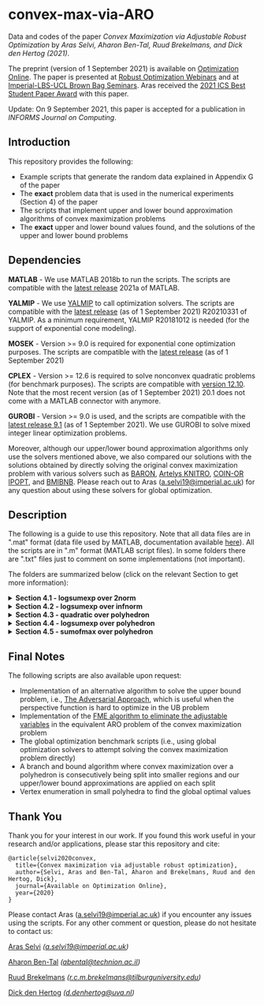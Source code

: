 # convex-max-via-ARO
Data and codes of the paper _Convex Maximization via Adjustable Robust Optimization_ by _Aras Selvi, Aharon Ben-Tal, Ruud Brekelmans, and Dick den Hertog (2021)_.

The preprint (version of 1 September 2021) is available on [Optimization Online](http://www.optimization-online.org/DB_FILE/2020/07/7881.pdf). The paper is presented at [Robust Optimization Webinars](https://youtu.be/GEGUlTXfVX0) and at [Imperial-LBS-UCL Brown Bag Seminars](https://sites.google.com/view/phdmsorseminars/).
Aras received the [2021 ICS Best Student Paper Award](https://connect.informs.org/computing/awards/ics-student-paper-award) with this paper.

Update: On 9 September 2021, this paper is accepted for a publication in _INFORMS Journal on Computing_. 

## Introduction
This repository provides the following:
- Example scripts that generate the random data explained in Appendix G of the paper
- The **exact** problem data that is used in the numerical experiments (Section 4) of the paper
- The scripts that implement upper and lower bound approximation algorithms of convex maximization problems
- The **exact** upper and lower bound values found, and the solutions of the upper and lower bound problems

## Dependencies
**MATLAB** - We use MATLAB 2018b to run the scripts. The scripts are compatible with the [latest release](https://uk.mathworks.com/downloads/) 2021a of MATLAB.

**YALMIP** - We use [YALMIP](https://yalmip.github.io/download/) to call optimization solvers. The scripts are compatible with the [latest release](https://github.com/yalmip/YALMIP/releases/tag/R20210331) (as of 1 September 2021) R20210331 of YALMIP. As a minimum requirement, YALMIP R20181012 is needed (for the support of exponential cone modeling). 

**MOSEK** -  Version >= 9.0 is required for exponential cone optimization purposes. The scripts are compatible with the [latest release](https://www.mosek.com/documentation/) (as of 1 September 2021) 

**CPLEX** - Version >= 12.6 is required to solve nonconvex quadratic problems (for benchmark purposes). The scripts are compatible with [version 12.10](https://www.ibm.com/support/pages/downloading-ibm-ilog-cplex-optimization-studio-v12100). Note that the most recent version (as of 1 September 2021) 20.1 does not come with a MATLAB connector with anymore. 

**GUROBI** - Version >= 9.0 is used, and the scripts are compatible with the [latest release 9.1](https://www.gurobi.com/) (as of 1 September 2021). We use GUROBI to solve mixed integer linear optimization problems.

Moreover, although our upper/lower bound approximation algorithms only use the solvers mentioned above, we also compared our solutions with the solutions obtained by directly solving the original convex maximization problem with various solvers such as [BARON](https://minlp.com/download), [Artelys KNITRO](https://www.artelys.com/solvers/knitro/), [COIN-OR IPOPT](https://coin-or.github.io/Ipopt/), and [BMIBNB](https://yalmip.github.io/solver/bmibnb/). Please reach out to Aras (a.selvi19@imperial.ac.uk) for any question about using these solvers for global optimization.

## Description
The following is a guide to use this repository. Note that all data files are in ".mat" format (data file used by MATLAB, documentation available [here](https://www.mathworks.com/help/pdf_doc/matlab/matfile_format.pdf)). All the scripts are in ".m" format (MATLAB script files). In some folders there are ".txt" files just to comment on some implementations (not important).

The folders are summarized below (click on the relevant Section to get more information):
<details>
  <summary> <b>Section 4.1 - logsumexp over 2norm </b> </summary>
  
  This folder is about the problem of maximizing a log-sum-exp (geometric) function over a single 2-norm constraint. In other words, this folder is dedicated to problem (1) of the paper where the objective function is a log-sum-exp function, and the constraint function g(.) is a 2-norm.
  
  The file ```Generate_Data.m``` generates an example problem, where one can see how we name the variables that define the convex maximization problem (```n```, ```m```, ```A```, ```b```, ```rho```, ```a```). This is how we construct instances of the convex maximization problem.
  
  The numerical experiments of the paper (Section 4.1) summarize the results of 12 problems whose generation are explained in Appendix G.1. The exact problem data are available in the corresponding sub-folders of this folder. For example, data of Problem #1 of the paper can be found under the folder ```P1``` with the name ```P1.mat```. The upper and lower bound results given by our approximation scheme are also available with the names ```UB solution.mat``` and ```LB solution.mat```, respectively.

  For a given convex maximization instance, the file ```approximate.m``` solves the upper and lower bound approximation problems as proposed in Corollary 1 of the paper. The file takes an input ```problem_index```. Setting this to, e.g., "P9", will load ```P9/P9.mat``` and return upper and lower bound approximation results. One can also generate a new instance by modifying ```Generate_Data.m``` and approximate that problem by loading it in the beginning of ```approximate.m```. 

  Details of ```approximate.m```: To obtain an upper bound it solves problem (10) of the paper, and the lower bound solution is proposed in the statement of Corollary 1. The upper bound value and solution are saved as ```UB solution.mat```, and the lower bound value and solution are saved as ```LB solution.mat```. 
</details>

<details>
  <summary> <b>Section 4.2 - logsumexp over infnorm </b> </summary>
  
  This folder is about the problem of maximizing a log-sum-exp (geometric) function over a single infinity-norm constraint. In other words, this folder is dedicated to problem (1) of the paper where the objective function is a log-sum-exp function, and the constraint function g(.) is an infinity-norm. 

  The file ```Generate_Data.m``` generates an example problem, where one can see how we name the variables that define the convex maximization problem (```n```, ```m```, ```A```, ```b```, ```rho```, ```a```). This is how we construct instances of the convex maximization problem.

  The numerical experiments of the paper (Section 4.2) summarize the results of 5 problems whose generation are explained in Appendix G.2. The exact problem data are available in the corresponding sub-folders of this folder. For example, data of Problem #1 of the paper can be found under the folder ```P1``` with the name ```P1.mat```. The data of exact solution our method finds is also available with the name ```Solution.mat```.

  For a given convex maximization instance, the file ```approximate.m``` solves the equivalent optimization problem and retrieves the solution that attains it as proposed in Corollary 2 of the paper. The file takes an input ```problem_index```. Setting this to, e.g., "P5", will load ```P5/P5.mat``` and return upper and lower bound approximation results. One can also generate a new instance by modifying ```Generate_Data.m``` and approximate that problem by loading it in the beginning of ```approximate.m```. 

  Details of ```approximate.m```: To obtain the global optimum value of the convex maximization problem it solves problem (11) of the paper. The corresponding solution that attains this value in the main problem is obtained by solving the LP proposed in the statement of Corollary 2. The global optimum value, the solution ```w``` of problem (11), and the solution ```x_bar``` that attains this value in the original problem are saves as "Solution.mat".
</details>

<details>
  <summary> <b>Section 4.3 - quadratic over polyhedron </b> </summary>
  
  This folder is about the problem of maximizing a convex quadratic function over a polyhedron ```{x | Dx <= d, x >= 0}```. In other words, this folder is dedicated to problem (20) of the paper where the objective function is a convex quadratic function. The problem (including parameter definitions) is summarized in the first row of Table 1 of the paper.

  The file ```Generate_Data.m``` generates an example problem, where one can see how we name the variables that define the convex maximization problem (```n```, ```m```, ```q```, ```Q```, ```L```, ```ell```, ```D```, ```d```). This is how we construct instances of the convex maximization problem.

  The numerical experiments of the paper (Section 4.3) summarize the results of 7 problems whose generation are explained in Appendix G.3. The exact problem data are available in the corresponding sub-folders of this folder. For example, data of Problem #7 of the paper can be found under the folder ```P7``` with the name ```P7.mat```. The upper and lower bound results given by our approximation scheme are also available with the names ```UB solution.mat``` and ```LB solution.mat```, respectively. The file ```readme.txt``` in folders ```P1``` and ```P2``` notes an extra step needed for Problems #1 and #2.

  For a given convex maximization instance, the file ```approximate.m``` solves the upper and lower bound approximation problems as proposed in Theorem 3 and equations (26)-(28), and derived explicitly in Appendix D.1. of the paper. The file takes an input ```problem_index```. Setting this to, e.g., "P7", will load ```P7/P7.mat``` and return upper and lower bound approximation results (including the lower bound scenarios). One can also generate a new instance by modifying ```Generate_Data.m``` and approximate that problem by loading it in the beginning of ```approximate.m```. 

  Details of ```approximate.m```: To obtain an upper bound it solves the SOCO problem described in the first row of Table 2 of the paper. Lower bound scenarios are analytically obtained by using the upper bound solution as summarized in the first row of Table 3, and these scenarios are used to generate candidate lower bound solutions ```x_bar```. The upper bound value and solution are saved as ```UB solution.mat```, and the lower bound value, scenarios, and solutions are saved as ```LB solution.mat```. 
</details>

 <details>
  <summary> <b>Section 4.4 - logsumexp over polyhedron </b> </summary>
  
  This folder is about the problem of maximizing a log-sum-exp function over a polyhedron ```{x | Dx <= d, x >= 0}```. In other words, this folder is dedicated to problem (20) of the paper where the objective function is a log-sum-exp (geometric) function. The problem (including parameter definitions) is summarized in the second row of Table 1 of the paper.

  The file ```Generate_Data.m``` generates an example problem, where one can see how we name the variables that define the convex maximization problem (```n```, ```m```, ```q```, ```A```, ```b```, ```D```, ```d```). This is how we construct instances of the convex maximization problem.

  The numerical experiments of the paper (Section 4.4) summarize the results of 6 problems whose generation are explained in Appendix G.4. The exact problem data are available in the corresponding sub-folders of this folder. For example, data of Problem #4 of the paper can be found under the folder ```P4``` with the name ```P4.mat```. The upper and lower bound results given by our approximation scheme are also available with the names ```UB solution.mat``` and ```LB solution.mat```, respectively. Note that, Problem #1 has four different variants (size10, size40, size60, size100), hence when addressing this problem we input, e.g., ```P1-size40```.

  For a given convex maximization instance, the file ```approximate.m``` solves the upper and lower bound approximation problems as proposed in Theorem 3 and equations (26)-(28), and derived explicitly in Appendix D.2. of the paper. The file takes an input ```problem_index```. Setting this to, e.g., "P4", will load ```P4/P4.mat``` and return upper and lower bound approximation results (including the lower bound scenarios). One can also generate a new instance by modifying ```Generate_Data.m``` and approximate that problem by loading it in the beginning of ```approximate.m```. 

  Details of ```approximate.m```: To obtain an upper bound it solves the exponential cone problem described in the second row of Table 2 of the paper. Lower bound scenarios are obtained by using the upper bound solution as summarized in the second row of Table 3, and these scenarios are used to generate candidate lower bound solutions ```x_bar```. The upper bound value and solution are saved as ```UB solution.mat```, and the lower bound value, scenarios, and solutions are saved as ```LB solution.mat```. 
</details>

 <details>
  <summary> <b>Section 4.5 - sumofmax over polyhedron </b> </summary>
  
  This folder is about the problem of maximizing a sum-of-max-linear-terms function over a polyhedron ```{x | Dx <= d, x >= 0}```. In other words, this folder is dedicated to problem (20) of the paper where the objective function is a sum-of-max-linear-terms function. The problem (including parameter definitions) is summarized in the third row of Table 1 of the paper.

  The file ```Generate_Data.m``` generates an example problem, where one can see how we name the variables that define the convex maximization problem (```n```, ```m```, ```K```, ```J```, ```A```, ```b```, ```D```, ```d```). This is how we construct instances of the convex maximization problem.

  The numerical experiments of the paper (Section 4.5) summarize the results of 13 problems whose generation are explained in Appendix G.5. The exact problem data are available in the corresponding sub-folders of this folder. For example, data of Problem #9 of the paper can be found under the folder ```P9``` with the name ```P9.mat```. The upper and lower bound results given by our approximation scheme are also available with the names ```UB solution.mat``` and ```LB solution.mat```, respectively. 

  For a given convex maximization instance, the file ```approximate.m``` solves the upper and lower bound approximation problems as proposed in Theorem 3 and equations (26)-(28), and derived explicitly in Appendix D.3. of the paper. The file takes an input ```problem_index```. Setting this to, e.g., "P9", will load ```P9/P9.mat``` and return upper and lower bound approximation results (including the lower bound scenarios). One can also generate a new instance by modifying ```Generate_Data.m``` and approximate that problem by loading it in the beginning of ```approximate.m```. 
      
  Details of ```approximate.m```: To obtain an upper bound it solves the linear optimization problem described in the third row of Table 2 of the paper. Lower bound scenarios are obtained by using the upper bound solution as summarized in the third row of Table 3, and these scenarios are used to generate candidate lower bound solutions ```x_bar```. The upper bound value and solution are saved as ```UB solution.mat```, and the lower bound value, scenarios, and solutions are saved as ```LB solution.mat```. 
   
   Extra: The MATLAB function ```global_opt_solver.m``` is provided, which gives an example implementation of using the global optimization solvers to solve this problem directly.
</details>

## Final Notes
The following scripts are also available upon request:
- Implementation of an alternative algorithm to solve the upper bound problem, i.e., [The Adversarial Approach](https://www.sciencedirect.com/science/article/pii/S1572528607000382), which is useful when the perspective function is hard to optimize in the UB problem
- Implementation of the [FME algorithm to eliminate the adjustable variables](https://pubsonline.informs.org/doi/abs/10.1287/opre.2017.1714) in the equivalent ARO problem of the convex maximization problem
- The global optimization benchmark scripts (i.e., using global optimization solvers to attempt solving the convex maximization problem directly)
- A branch and bound algorithm where convex maximization over a polyhedron is consecutively being split into smaller regions and our upper/lower bound approximations are applied on each split
- Vertex enumeration in small polyhedra to find the global optimal values

## Thank You
Thank you for your interest in our work. If you found this work useful in your research and/or applications, please star this repository and cite:
```
@article{selvi2020convex,
  title={Convex maximization via adjustable robust optimization},
  author={Selvi, Aras and Ben-Tal, Aharon and Brekelmans, Ruud and den Hertog, Dick},
  journal={Available on Optimization Online},
  year={2020}
}
```
Please contact Aras (a.selvi19@imperial.ac.uk) if you encounter any issues using the scripts. For any other comment or question, please do not hesitate to contact us:

[Aras Selvi](https://www.imperial.ac.uk/people/a.selvi19) _(a.selvi19@imperial.ac.uk)_

[Aharon Ben-Tal](https://web.iem.technion.ac.il/site/academicstaff/aharon-ben-tal/) _(abental@technion.ac.il)_

[Ruud Brekelmans](https://www.tilburguniversity.edu/staff/r-c-m-brekelmans) _(r.c.m.brekelmans@tilburguniversity.edu)_

[Dick den Hertog](https://www.uva.nl/en/profile/h/e/d.denhertog/d.den-hertog.html) _(d.denhertog@uva.nl)_
